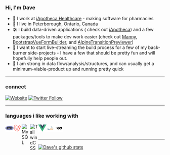 ### Hi, I'm Dave

- :office: I work at [iApotheca Healthcare][iapotheca] - making software for pharmacies 
- :round_pushpin: I live in Peterborough, Ontario, Canada
- :hammer_and_wrench: I build data-driven applications ( check out [iApotheca]) and a few packages/tools to make dev work easier (check out [Manny], [BootstrapVueFormBuilder], and [AlpineTransitionPreviewer])
- :goal_net:  I want to start live-streaming the build process for a few of my back-burner side-projects - I have a few that should be pretty fun and will hopefully help people out.
- :muscle: I am strong in data flow/analysis/structures, and can usually get a minimum-viable-product up and running pretty quick

---
### connect

[![Website](https://img.shields.io/website?label=davidhallin.com&style=for-the-badge&url=https%3A%2F%2Fdavidhallin.com)](https://davidhallin.com)
[![Twitter Follow](https://img.shields.io/twitter/follow/david_hallin?color=1da1f2&logo=twitter&style=for-the-badge)](https://twitter.com/intent/follow?original_referer=https%3A%2F%2Fgithub.com%2Fdavid_hallin&screen_name=david_hallin)

---
### languages i like working with

<img align="left" alt="MySQL" width="26px" src="https://raw.githubusercontent.com/github/explore/ccc16358ac4530c6a69b1b80c7223cd2744dea83/topics/php/php.png" />
<img align="left" alt="MySQL" width="26px" src="https://raw.githubusercontent.com/github/explore/56a826d05cf762b2b50ecbe7d492a839b04f3fbf/topics/laravel/laravel.png" />
<img align="left" alt="MySQL" width="26px" src="https://laravel-livewire.com/img/twitter.png" />
<img align="left" alt="TailwindCSS" width="26px" src="https://tailwindcss.com/_next/static/media/twitter-square.18b32c43e6fa4c8ee7db66330112a331.png" />
<img align="left" alt="Vue.js" width="26px" src="https://raw.githubusercontent.com/github/explore/80688e429a7d4ef2fca1e82350fe8e3517d3494d/topics/vue/vue.png" />
<img align="left" alt="MySQL" width="26px" src="https://raw.githubusercontent.com/github/explore/80688e429a7d4ef2fca1e82350fe8e3517d3494d/topics/mysql/mysql.png" />
<img align="left" alt="GoLang" width="26px" src="https://raw.githubusercontent.com/github/explore/80688e429a7d4ef2fca1e82350fe8e3517d3494d/topics/go/go.png" />

<br /><br />

---

<a href="https://github.com/hallindavid">
  <img align="center" src="https://github-readme-stats.vercel.app/api?username=hallindavid&show_icons=true&include_all_commits=true&count_private=true" alt="Dave's github stats" />
</a>

[website]: https://davidhallin.com
[twitter]: https://twitter.com/david_hallin
[BootstrapVueFormBuilder]: https://bootstrapvueformbuilder.com
[Manny]: https://github.com/hallindavid/manny
[iApotheca]: https://iapotheca.com "iApotheca Homepage"
[AlpineTransitionPreviewer]: https://github.com/hallindavid/alpine-transition-preview
